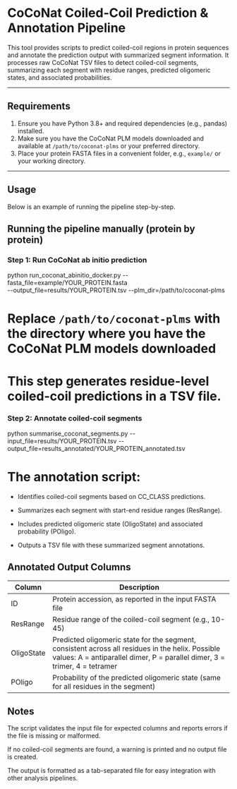 # CoCoNat Coiled-Coil Prediction & Annotation Pipeline

This tool provides scripts to predict coiled-coil regions in protein sequences and annotate the prediction output with summarized segment information. 
It processes raw CoCoNat TSV files to detect coiled-coil segments, summarizing each segment with residue ranges, predicted oligomeric states, and associated probabilities.

---

## Requirements

1. Ensure you have Python 3.8+ and required dependencies (e.g., pandas) installed. 
2. Make sure you have the CoCoNat PLM models downloaded and available at `/path/to/coconat-plms` or your preferred directory. 
3. Place your protein FASTA files in a convenient folder, e.g., `example/` or your working directory.

---
## Usage

Below is an example of running the pipeline step-by-step.

## Running the pipeline manually (protein by protein)

### Step 1: Run CoCoNat ab initio prediction

python run_coconat_abinitio_docker.py --fasta_file=example/YOUR_PROTEIN.fasta \
--output_file=results/YOUR_PROTEIN.tsv --plm_dir=/path/to/coconat-plms

# Replace `/path/to/coconat-plms` with the directory where you have the CoCoNat PLM models downloaded

# This step generates residue-level coiled-coil predictions in a TSV file.

### Step 2: Annotate coiled-coil segments

python summarise_coconat_segments.py --input_file=results/YOUR_PROTEIN.tsv --output_file=results_annotated/YOUR_PROTEIN_annotated.tsv


# The annotation script:

- Identifies coiled-coil segments based on CC_CLASS predictions.

- Summarizes each segment with start-end residue ranges (ResRange).

- Includes predicted oligomeric state (OligoState) and associated probability (POligo).

- Outputs a TSV file with these summarized segment annotations.

## Annotated Output Columns

| Column     | Description                                                                                                              |
|------------|--------------------------------------------------------------------------------------------------------------------------|
| ID         | Protein accession, as reported in the input FASTA file                                                                   |
| ResRange   | Residue range of the coiled-coil segment (e.g., 10-45)                                                                   |
| OligoState | Predicted oligomeric state for the segment, consistent across all residues in the helix. Possible values: A = antiparallel dimer, P = parallel dimer, 3 = trimer, 4 = tetramer |
| POligo     | Probability of the predicted oligomeric state (same for all residues in the segment)                                       |


## Notes

The script validates the input file for expected columns and reports errors if the file is missing or malformed.

If no coiled-coil segments are found, a warning is printed and no output file is created.

The output is formatted as a tab-separated file for easy integration with other analysis pipelines.


